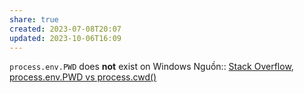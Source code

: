 ```yaml
---
share: true
created: 2023-07-08T20:07
updated: 2023-10-06T16:09
---
```

`process.env.PWD` does **not** exist on Windows
Nguồn:: [Stack Overflow](%E2%9A%A1Hi%E1%BB%83u%20bi%E1%BA%BFt%20s%C3%A2u/%CE%9E%20Ngu%E1%BB%93n/Stack%20Overflow.md), [process.env.PWD vs process.cwd()](https://stackoverflow.com/a/31436403/3416774)

